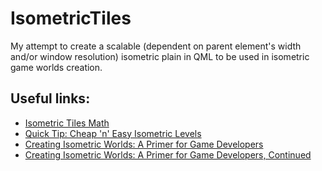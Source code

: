 # IsometricTiles

My attempt to create a scalable (dependent on parent element's width and/or window resolution) isometric plain in QML to be used in isometric game worlds creation. 

## Useful links:
* [Isometric Tiles Math](http://clintbellanger.net/articles/isometric_math)
* [Quick Tip: Cheap 'n' Easy Isometric Levels](https://gamedevelopment.tutsplus.com/tutorials/quick-tip-cheap-n-easy-isometric-levels--gamedev-6282)
* [Creating Isometric Worlds: A Primer for Game Developers](https://gamedevelopment.tutsplus.com/tutorials/creating-isometric-worlds-a-primer-for-game-developers--gamedev-6511)
* [Creating Isometric Worlds: A Primer for Game Developers, Continued](https://gamedevelopment.tutsplus.com/tutorials/creating-isometric-worlds-a-primer-for-game-developers-continued--gamedev-9215)
